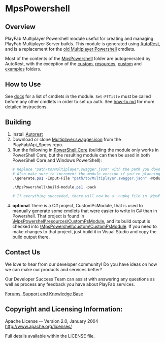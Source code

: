 # MpsPowershell

## Overview

PlayFab Multiplayer Powershell module useful for creating and managing PlayFab Multiplayer Server builds. This module is generated using [AutoRest](https://github.com/Azure/AutoRest), and is a replacement for the [old Multiplayer Powershell](https://github.com/PlayFab/MultiplayerPowershell) cmdlets.

Most of the contents of the [MpsPowershell](\MpsPowershell) folder are autogenerated by AutoRest, with the exception of the [custom](\MpsPowershell\custom), [resources](\MpsPowershell\resources), [custom](\MpsPowershell\custom) and [examples](\MpsPowershell\examples) folders. 

## How to Use

See [docs](\MpsPowershell\docs) for a list of cmdlets in the module. `Set-PfTitle` must be called before any other cmdlets in order to set up auth. See [how-to.md](how-to.md) for more detailed instructions.

## Building
1. Install [Autorest](https://github.com/Azure/AutoRest)
1. Download or clone [Multiplayer.swagger.json](https://github.com/PlayFab/API_Specs/blob/master/Swagger/PlayFab/Multiplayer.swagger.json) from the PlayFab/Api_Specs repo.
1. Run the following in [PowerShell Core](https://github.com/powershell/powershell) (building the module only works in PowerShell Core, but the resulting module can then be used in both PowerShell Core and Windows PowerShell):
    ```powershell
    # Replace "path/to/Multiplayer.swagger.json" with the path you downloaded the file to.
    # Also make sure to increment the module version if you're planning on publishing to PowerShell Gallery.
    .\generate.ps1 -Input-File "path/to/Multiplayer.swagger.json" -Module-Version 0.1.0
    
    .\MpsPowershell\build-module.ps1 -pack

    # If everything succeeded, there will now be a .nupkg file in \MpsPowershell\bin that you can publish to PowerShell Gallery.
    ```
1. **optional** There is a C# project, CustomPsModule, that is used to manually generate some cmdlets that were easier to write in C# than in Powershell. That project is found in  [\MpsPowershell\resources\CustomPsModule](MpsPowershell/resources/CustomPsModule), and its build output is checked into [\MpsPowershell\custom\CustomPsModule](MpsPowershell/custom/CustomPsModule). If you need to make changes to that project, just build it in Visual Studio and copy the build output there. 

## Contact Us
We love to hear from our developer community!
Do you have ideas on how we can make our products and services better?

Our Developer Success Team can assist with answering any questions as well as process any feedback you have about PlayFab services.

[Forums, Support and Knowledge Base](https://community.playfab.com/index.html)


## Copyright and Licensing Information:

  Apache License --
  Version 2.0, January 2004
  http://www.apache.org/licenses/

  Full details available within the LICENSE file.
